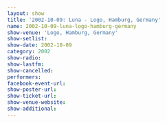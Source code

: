 ```yaml
---
layout: show
title: '2002-10-09: Luna - Logo, Hamburg, Germany'
name: 2002-10-09-luna-logo-hamburg-germany
show-venue: 'Logo, Hamburg, Germany'
show-setlist: 
show-date: 2002-10-09
category: 2002
show-radio: 
show-lastfm: 
show-cancelled: 
performers: 
facebook-event-url: 
show-poster-url: 
show-ticket-url: 
show-venue-website: 
show-additional: 
---
```


